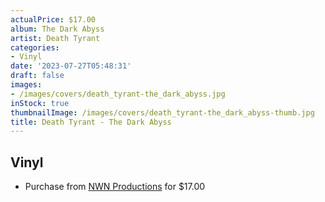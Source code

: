 ```yaml
---
actualPrice: $17.00
album: The Dark Abyss
artist: Death Tyrant
categories:
- Vinyl
date: '2023-07-27T05:48:31'
draft: false
images:
- /images/covers/death_tyrant-the_dark_abyss.jpg
inStock: true
thumbnailImage: /images/covers/death_tyrant-the_dark_abyss-thumb.jpg
title: Death Tyrant - The Dark Abyss
---
```


## Vinyl
* Purchase from [NWN Productions](http://shop.nwnprod.com/index.php?route=product/product&path=75&product_id=5602&sort=pd.name&order=ASC) for $17.00

